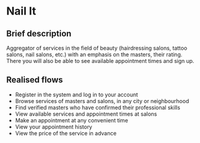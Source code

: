 # Nail It

## Brief description 
Aggregator of services in the field of beauty (hairdressing salons, tattoo salons, nail salons, etc.) with an emphasis on the masters, their rating. 
There you will also be able to see available appointment times and sign up.

## Realised flows

  - Register in the system and log in to your account
  - Browse services of masters and salons, in any city or neighbourhood
  - Find verified masters who have confirmed their professional skills
  - View available services and appointment times at salons
  - Make an appointment at any convenient time
  - View your appointment history
  - View the price of the service in advance
